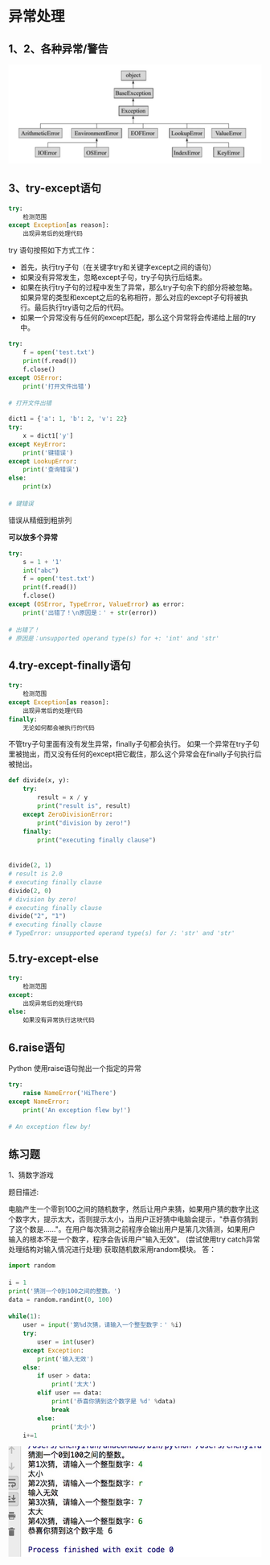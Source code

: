 # 异常处理
## 1、2、各种异常/警告
![avatar](/异常类型.png)
## 3、try-except语句
```python
try:
    检测范围
except Exception[as reason]:
    出现异常后的处理代码
```

try 语句按照如下方式工作：

- 首先，执行try子句（在关键字try和关键字except之间的语句）
- 如果没有异常发生，忽略except子句，try子句执行后结束。
- 如果在执行try子句的过程中发生了异常，那么try子句余下的部分将被忽略。如果异常的类型和except之后的名称相符，那么对应的except子句将被执行。最后执行try语句之后的代码。
- 如果一个异常没有与任何的except匹配，那么这个异常将会传递给上层的try中。
```python
try:
    f = open('test.txt')
    print(f.read())
    f.close()
except OSError:
    print('打开文件出错')

# 打开文件出错
```
```python
dict1 = {'a': 1, 'b': 2, 'v': 22}
try:
    x = dict1['y']
except KeyError:
    print('键错误')
except LookupError:
    print('查询错误')
else:
    print(x)

# 键错误
```
错误从精细到粗排列

**可以放多个异常**
```python
try:
    s = 1 + '1'
    int("abc")
    f = open('test.txt')
    print(f.read())
    f.close()
except (OSError, TypeError, ValueError) as error:
    print('出错了！\n原因是：' + str(error))

# 出错了！
# 原因是：unsupported operand type(s) for +: 'int' and 'str'
```
## 4.try-except-finally语句
```python
try:
    检测范围
except Exception[as reason]:
    出现异常后的处理代码
finally:
    无论如何都会被执行的代码
```
不管try子句里面有没有发生异常，finally子句都会执行。
如果一个异常在try子句里被抛出，而又没有任何的except把它截住，那么这个异常会在finally子句执行后被抛出。
```python
def divide(x, y):
    try:
        result = x / y
        print("result is", result)
    except ZeroDivisionError:
        print("division by zero!")
    finally:
        print("executing finally clause")


divide(2, 1)
# result is 2.0
# executing finally clause
divide(2, 0)
# division by zero!
# executing finally clause
divide("2", "1")
# executing finally clause
# TypeError: unsupported operand type(s) for /: 'str' and 'str'
```
## 5.try-except-else
```python
try:
    检测范围
except:
    出现异常后的处理代码
else:
    如果没有异常执行这块代码

```
## 6.raise语句
Python 使用raise语句抛出一个指定的异常
```python
try:
    raise NameError('HiThere')
except NameError:
    print('An exception flew by!')
    
# An exception flew by!
```
## 练习题
1、猜数字游戏

题目描述:

电脑产生一个零到100之间的随机数字，然后让用户来猜，如果用户猜的数字比这个数字大，提示太大，否则提示太小，当用户正好猜中电脑会提示，"恭喜你猜到了这个数是......"。在用户每次猜测之前程序会输出用户是第几次猜测，如果用户输入的根本不是一个数字，程序会告诉用户"输入无效"。
(尝试使用try catch异常处理结构对输入情况进行处理)
获取随机数采用random模块。
答：
```python
import random

i = 1
print('猜测一个0到100之间的整数。')
data = random.randint(0, 100)

while(1):
    user = input('第%d次猜，请输入一个整型数字：' %i)
    try:
        user = int(user)
    except Exception:
        print('输入无效')
    else:
        if user > data:
            print('太大')
        elif user == data:
            print('恭喜你猜到这个数字是 %d' %data)
            break
        else:
            print('太小')
    i+=1
```
![avatar](/task3习题结果.png)


